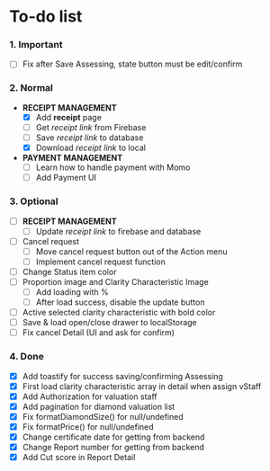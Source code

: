 # To-do list
### 1. Important
- [ ] Fix after Save Assessing, state button must be edit/confirm


### 2. Normal
- **RECEIPT MANAGEMENT**
  - [x] Add **receipt** page
  - [ ] Get _receipt link_ from Firebase
  - [ ] Save _receipt link_ to database
  - [x] Download _receipt link_ to local
- **PAYMENT MANAGEMENT**
  - [ ] Learn how to handle payment with Momo
  - [ ] Add Payment UI

### 3. Optional
- [ ] **RECEIPT MANAGEMENT**
  - [ ] Update _receipt link_ to firebase and database
- [ ] Cancel request
  - [ ] Move cancel request button out of the Action menu
  - [ ] Implement cancel request function
- [ ] Change Status item color
- [ ] Proportion image and Clarity Characteristic Image
  - [ ] Add loading with %
  - [ ] After load success, disable the update button
- [ ] Active selected clarity characteristic with bold color
- [ ] Save & load open/close drawer to localStorage
- [ ] Fix cancel Detail (UI and ask for confirm)

### 4. Done
- [x] Add toastify for success saving/confirming Assessing
- [x] First load clarity characteristic array in detail when assign vStaff
- [x] Add Authorization for valuation staff
- [x] Add pagination for diamond valuation list
- [x] Fix formatDiamondSize() for null/undefined
- [x] Fix formatPrice() for null/undefined
- [x] Change certificate date for getting from backend
- [x] Change Report number for getting from backend
- [x] Add Cut score in Report Detail